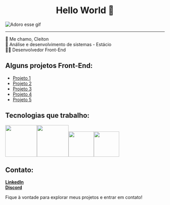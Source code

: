 <center><h1>Hello World 🖖 </h1></center>

![Adoro esse gif](https://media2.giphy.com/media/v1.Y2lkPTc5MGI3NjExdDg3Z2hxazg0ZXpvcGhoY2h3aXVsdWFleDdvc3IxYXlicXlsZDVkZCZlcD12MV9pbnRlcm5hbF9naWZfYnlfaWQmY3Q9Zw/JqmupuTVZYaQX5s094/giphy.gif)

---
👋 Me chamo, Cleiton<br>
📖 Análise e desenvolvimento de sistemas - Estácio <br>
🧑‍💻 Desenvolvedor Front-End<br>

## Alguns projetos Front-End:

- [Projeto 1](Link)<br>
- [Projeto 2](Link)<br>
- [Projeto 3](Link)<br>
- [Projeto 4](Link)<br>
- [Projeto 5](Link)<br>


## Tecnologias que trabalho:

<img src="https://cdn.jsdelivr.net/gh/devicons/devicon@latest/icons/html5/html5-original-wordmark.svg" width="100px"><img src="https://cdn.jsdelivr.net/gh/devicons/devicon@latest/icons/css3/css3-original-wordmark.svg" width="100px"><img src="https://cdn.jsdelivr.net/gh/devicons/devicon@latest/icons/javascript/javascript-original.svg" width="80px"><img src="https://cdn.jsdelivr.net/gh/devicons/devicon@latest/icons/react/react-original.svg" width="80px">
          


## Contato:

[**LinkedIn**](https://www.linkedin.com/in/cleiton-bueno/)<br>
[**Discord**](adicionar)<br>

          
        
Fique à vontade para explorar meus projetos e entrar em contato!

